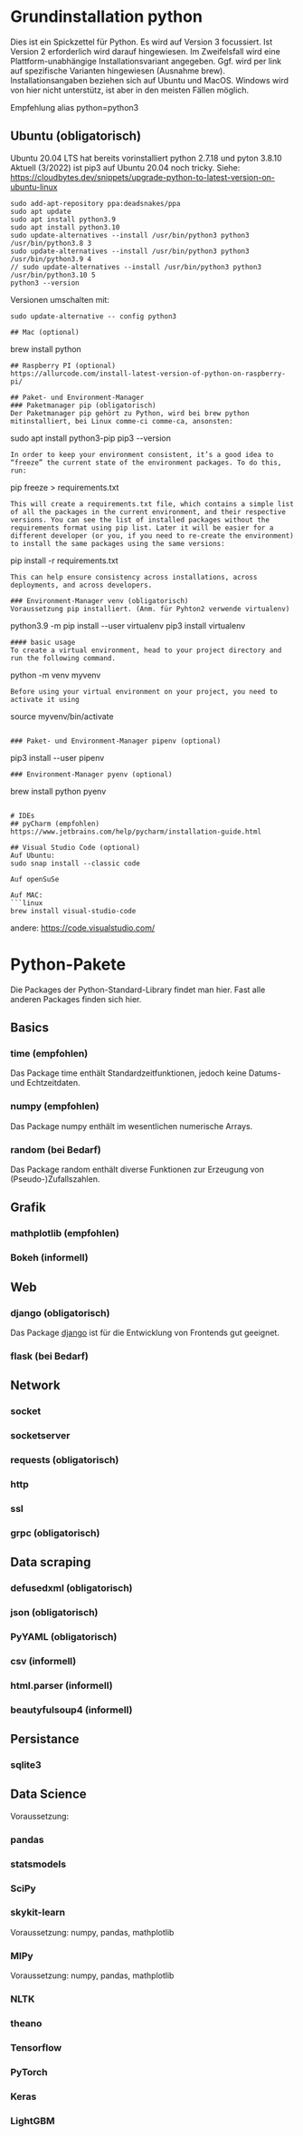 # Grundinstallation python
Dies ist ein Spickzettel für Python. Es wird auf Version 3 focussiert. Ist Version 2 erforderlich wird darauf hingewiesen.
Im Zweifelsfall wird eine Plattform-unabhängige Installationsvariant angegeben. Ggf. wird per link auf spezifische Varianten hingewiesen (Ausnahme brew).
Installationsangaben beziehen sich auf Ubuntu und MacOS.
Windows wird von hier nicht unterstütz, ist aber in den meisten Fällen möglich.

Empfehlung alias python=python3

## Ubuntu (obligatorisch)
Ubuntu 20.04 LTS hat bereits vorinstalliert python 2.7.18 und pyton 3.8.10
Aktuell (3/2022) ist pip3 auf Ubuntu 20.04 noch tricky. Siehe:
https://cloudbytes.dev/snippets/upgrade-python-to-latest-version-on-ubuntu-linux
```
sudo add-apt-repository ppa:deadsnakes/ppa
sudo apt update
sudo apt install python3.9
sudo apt install python3.10
sudo update-alternatives --install /usr/bin/python3 python3 /usr/bin/python3.8 3
sudo update-alternatives --install /usr/bin/python3 python3 /usr/bin/python3.9 4
// sudo update-alternatives --install /usr/bin/python3 python3 /usr/bin/python3.10 5
python3 --version
```
Versionen umschalten mit:
```
sudo update-alternative -- config python3

## Mac (optional)
```
brew install python
```
## Raspberry PI (optional)
https://allurcode.com/install-latest-version-of-python-on-raspberry-pi/

## Paket- und Environment-Manager
### Paketmanager pip (obligatorisch)
Der Paketmanager pip gehört zu Python, wird bei brew python mitinstalliert, bei Linux comme-ci comme-ca, ansonsten:
```
sudo apt install python3-pip
pip3 --version
```
In order to keep your environment consistent, it’s a good idea to “freeze” the current state of the environment packages. To do this, run:
```
pip freeze > requirements.txt
```
This will create a requirements.txt file, which contains a simple list of all the packages in the current environment, and their respective versions. You can see the list of installed packages without the requirements format using pip list. Later it will be easier for a different developer (or you, if you need to re-create the environment) to install the same packages using the same versions:
```
pip install -r requirements.txt
```
This can help ensure consistency across installations, across deployments, and across developers.

### Environment-Manager venv (obligatorisch)
Voraussetzung pip installiert. (Anm. für Pyhton2 verwende virtualenv)
```
python3.9 -m pip install --user virtualenv
pip3 install virtualenv
```
#### basic usage
To create a virtual environment, head to your project directory and run the following command.
```
python -m venv myvenv
```
Before using your virtual environment on your project, you need to activate it using
```
source myvenv/bin/activate
```

### Paket- und Environment-Manager pipenv (optional)
```
pip3 install --user pipenv
```
### Environment-Manager pyenv (optional)
```
brew install python pyenv
```

# IDEs
## pyCharm (empfohlen)
https://www.jetbrains.com/help/pycharm/installation-guide.html

## Visual Studio Code (optional)
Auf Ubuntu:
sudo snap install --classic code

Auf openSuSe

Auf MAC:
```linux
brew install visual-studio-code
```
andere:
https://code.visualstudio.com/

# Python-Pakete
Die Packages der Python-Standard-Library findet man hier.
Fast alle anderen Packages finden sich hier. 
## Basics
### time (empfohlen)
Das Package time enthält Standardzeitfunktionen, jedoch keine Datums- und Echtzeitdaten.
### numpy (empfohlen)
Das Package numpy enthält im wesentlichen numerische Arrays.
### random (bei Bedarf)
Das Package random enthält diverse Funktionen zur Erzeugung von (Pseudo-)Zufallszahlen.

## Grafik
### mathplotlib (empfohlen)
### Bokeh (informell)

## Web
### django (obligatorisch)
Das Package [django](django/README.md) ist für die Entwicklung von Frontends gut geeignet.
### flask (bei Bedarf)

## Network
### socket
### socketserver
### requests (obligatorisch)
### http
### ssl
### grpc (obligatorisch)

## Data scraping
### defusedxml  (obligatorisch)
### json (obligatorisch)
### PyYAML (obligatorisch)
### csv (informell)
### html.parser (informell)
### beautyfulsoup4 (informell)

## Persistance
### sqlite3 

## Data Science
Voraussetzung: 
### pandas
### statsmodels
### SciPy
### skykit-learn
Voraussetzung: numpy, pandas, mathplotlib
### MlPy
Voraussetzung: numpy, pandas, mathplotlib
### NLTK
### theano
### Tensorflow
### PyTorch
### Keras
### LightGBM
